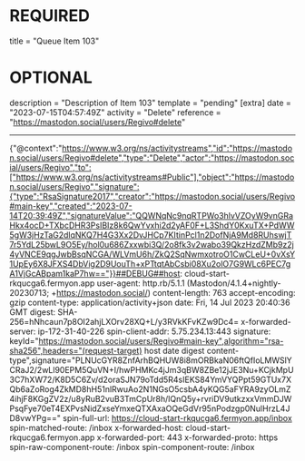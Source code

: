 
# REQUIRED
title = "Queue Item 103"
# OPTIONAL
description = "Description of Item 103"
template = "pending"
[extra]
date = "2023-07-15T04:57:49Z"
activity = "Delete"
reference = "https://mastodon.social/users/Regivo#delete"

---
{"@context":"https://www.w3.org/ns/activitystreams","id":"https://mastodon.social/users/Regivo#delete","type":"Delete","actor":"https://mastodon.social/users/Regivo","to":["https://www.w3.org/ns/activitystreams#Public"],"object":"https://mastodon.social/users/Regivo","signature":{"type":"RsaSignature2017","creator":"https://mastodon.social/users/Regivo#main-key","created":"2023-07-14T20:39:49Z","signatureValue":"QQWNqNc9nqRTPWo3hlvVZOyW9vnGRaHkx4ocD+TXbcDHR3PsIBIz8k6QwYvxhi2d2yAF0F+L3ShdY0KxuTX+PdWW5gW3jHzTaG2dlqNKQ7H4G3Xx2DvJHCp7KItinPcl1n2DofNjA9Md8RUhswjT7r5YdL25bwL9O5Ey/hol0u686Zxxwbi3Q/2o8fk3v2wabo39QkzHzdZMb9z2j4yVNCE9qgJwbBsqNCGA/WLVmU6h/ZkQ2SqNwmxotroO1CwCLeU+0vXsY1UpEy6X8JFXS4DbVig2D9UouTh+xPTtqtAbCsbi08Xu2olO7G9WLc6PEC7gA1VjGcABpam1kaP7hw=="}}##DEBUG##host: cloud-start-rkqucga6.fermyon.app
user-agent: http.rb/5.1.1 (Mastodon/4.1.4+nightly-20230713; +https://mastodon.social/)
content-length: 763
accept-encoding: gzip
content-type: application/activity+json
date: Fri, 14 Jul 2023 20:40:36 GMT
digest: SHA-256=hNhcaun7p8OI2ahjLXOrv28XQ+L/y3RVkKFvKZw9Dc4=
x-forwarded-server: ip-172-31-40-226
spin-client-addr: 5.75.234.13:443
signature: keyId="https://mastodon.social/users/Regivo#main-key",algorithm="rsa-sha256",headers="(request-target) host date digest content-type",signature="PLNUcGYR8ZnfArhBQHUW8i8mORBkaN06ftQfIoLMWSlYCRaJ2/2wLl90EPM5QuVN+I/hwPHMKc4jJm3qBW8ZBe12jJE3Nu+KCjkMpU3C7hXW72/K8D5C6Zv/d2oraSJN79oTdd5R4sIEKS84YmVYQPpt59GTUx7XQb6aZoRog4ZkMD8hH51nlRwuAo2N1NGsO5csbA4yKQG5aFYRA9zyOLmZ4ihjF8KGgZV2z/u8yRuB2vuB3TmCpUr8h/lQnQ5y+rvriDV9utkzxxVmmDJWPsqFye70eT4EXPvsNidZxseYmxeQTXAxaOQeGdVr95nPodzgp0NulHrzL4JD8vwYPg=="
spin-full-url: https://cloud-start-rkqucga6.fermyon.app/inbox
spin-matched-route: /inbox
x-forwarded-host: cloud-start-rkqucga6.fermyon.app
x-forwarded-port: 443
x-forwarded-proto: https
spin-raw-component-route: /inbox
spin-component-route: /inbox

